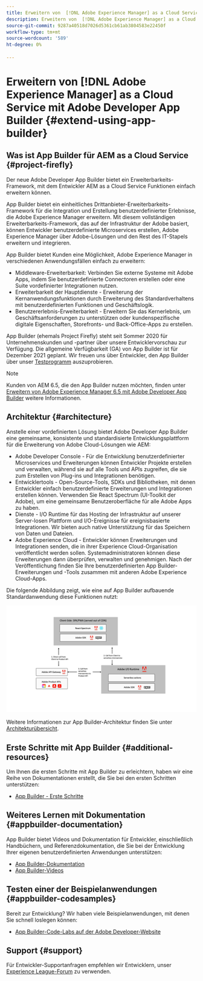 ```yaml
---
title: Erweitern von  [!DNL Adobe Experience Manager] as a Cloud Service mit Adobe Developer App Builder.
description: Erweitern von  [!DNL Adobe Experience Manager] as a Cloud Service mit Adobe Developer App Builder.
source-git-commit: 9287a40518d7026d5361cb61ab3804583e22450f
workflow-type: tm+mt
source-wordcount: '589'
ht-degree: 0%

---
```



# Erweitern von [!DNL Adobe Experience Manager] as a Cloud Service mit Adobe Developer App Builder {#extend-using-app-builder}

## Was ist App Builder für AEM as a Cloud Service {#project-firefly}

Der neue Adobe Developer App Builder bietet ein Erweiterbarkeits-Framework, mit dem Entwickler AEM as a Cloud Service Funktionen einfach erweitern können.

App Builder bietet ein einheitliches Drittanbieter-Erweiterbarkeits-Framework für die Integration und Erstellung benutzerdefinierter Erlebnisse, die Adobe Experience Manager erweitern. Mit diesem vollständigen Erweiterbarkeits-Framework, das auf der Infrastruktur der Adobe basiert, können Entwickler benutzerdefinierte Microservices erstellen, Adobe Experience Manager über Adobe-Lösungen und den Rest des IT-Stapels erweitern und integrieren.

App Builder bietet Kunden eine Möglichkeit, Adobe Experience Manager in verschiedenen Anwendungsfällen einfach zu erweitern:

* Middleware-Erweiterbarkeit: Verbinden Sie externe Systeme mit Adobe Apps, indem Sie benutzerdefinierte Connectoren erstellen oder eine Suite vordefinierter Integrationen nutzen.
* Erweiterbarkeit der Hauptdienste - Erweiterung der Kernanwendungsfunktionen durch Erweiterung des Standardverhaltens mit benutzerdefinierten Funktionen und Geschäftslogik.
* Benutzererlebnis-Erweiterbarkeit - Erweitern Sie das Kernerlebnis, um Geschäftsanforderungen zu unterstützen oder kundenspezifische digitale Eigenschaften, Storefronts- und Back-Office-Apps zu erstellen.

App Builder (ehemals Project Firefly) steht seit Sommer 2020 für Unternehmenskunden und -partner über unsere Entwicklervorschau zur Verfügung. Die allgemeine Verfügbarkeit (GA) von App Builder ist für Dezember 2021 geplant. Wir freuen uns über Entwickler, den App Builder über unser [Testprogramm](http://adobe.ly/appbuilder-trial) auszuprobieren.

>[!NOTE]
>
> Kunden von AEM 6.5, die den App Builder nutzen möchten, finden unter [Erweitern von Adobe Experience Manager 6.5 mit Adobe Developer App Builder](https://experienceleague.adobe.com/docs/experience-manager-65/developing/extending-aem/app-builder.html) weitere Informationen.

## Architektur {#architecture}

Anstelle einer vordefinierten Lösung bietet Adobe Developer App Builder eine gemeinsame, konsistente und standardisierte Entwicklungsplattform für die Erweiterung von Adobe Cloud-Lösungen wie AEM:

* Adobe Developer Console - Für die Entwicklung benutzerdefinierter Microservices und Erweiterungen können Entwickler Projekte erstellen und verwalten, während sie auf alle Tools und APIs zugreifen, die sie zum Erstellen von Plug-ins und Integrationen benötigen.
* Entwicklertools - Open-Source-Tools, SDKs und Bibliotheken, mit denen Entwickler einfach benutzerdefinierte Erweiterungen und Integrationen erstellen können. Verwenden Sie React Spectrum (UI-Toolkit der Adobe), um eine gemeinsame Benutzeroberfläche für alle Adobe Apps zu haben.
* Dienste - I/O Runtime für das Hosting der Infrastruktur auf unserer Server-losen Plattform und I/O-Ereignisse für ereignisbasierte Integrationen. Wir bieten auch native Unterstützung für das Speichern von Daten und Dateien.
* Adobe Experience Cloud - Entwickler können Erweiterungen und Integrationen senden, die in ihrer Experience Cloud-Organisation veröffentlicht werden sollen. Systemadministratoren können diese Erweiterungen dann überprüfen, verwalten und genehmigen. Nach der Veröffentlichung finden Sie Ihre benutzerdefinierten App Builder-Erweiterungen und -Tools zusammen mit anderen Adobe Experience Cloud-Apps.

Die folgende Abbildung zeigt, wie eine auf App Builder aufbauende Standardanwendung diese Funktionen nutzt:

![Architektur](/help/implementing/developing/extending/assets/firefly-architecture.jpg)

Weitere Informationen zur App Builder-Architektur finden Sie unter [Architekturübersicht](https://www.adobe.io/app-builder/docs/guides/).

## Erste Schritte mit App Builder {#additional-resources}

Um Ihnen die ersten Schritte mit App Builder zu erleichtern, haben wir eine Reihe von Dokumentationen erstellt, die Sie bei den ersten Schritten unterstützen:

* [App Builder - Erste Schritte](https://www.adobe.io/app-builder/docs/getting_started/)

## Weiteres Lernen mit Dokumentation {#appbuilder-documentation}

App Builder bietet Videos und Dokumentation für Entwickler, einschließlich Handbüchern, und Referenzdokumentation, die Sie bei der Entwicklung Ihrer eigenen benutzerdefinierten Anwendungen unterstützen:

* [App Builder-Dokumentation](https://www.adobe.io/app-builder/docs/overview/)
* [App Builder-Videos](https://www.youtube.com/playlist?list=PLcVEYUqU7VRfDij-Jbjyw8S8EzW073F_o)

## Testen einer der Beispielanwendungen {#appbuilder-codesamples}

Bereit zur Entwicklung? Wir haben viele Beispielanwendungen, mit denen Sie schnell loslegen können:

* [App Builder-Code-Labs auf der Adobe Developer-Website](https://www.adobe.io/app-builder/docs/resources/)

## Support {#support}

Für Entwickler-Supportanfragen empfehlen wir Entwicklern, unser [Experience League-Forum](https://experienceleaguecommunities.adobe.com/t5/project-firefly/ct-p/project-firefly) zu verwenden.
